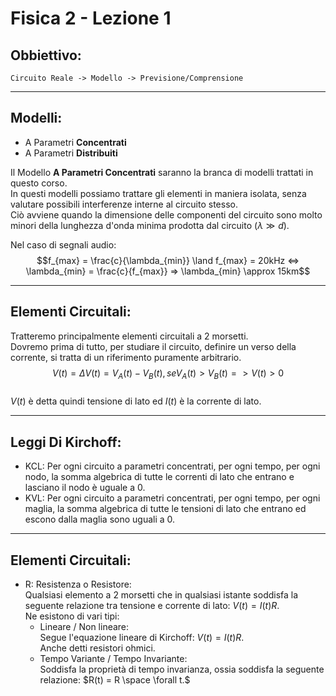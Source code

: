 <script type="text/javascript"
  src="https://cdnjs.cloudflare.com/ajax/libs/mathjax/2.7.0/MathJax.js?config=TeX-AMS_CHTML">
</script>
<script type="text/x-mathjax-config">
  MathJax.Hub.Config({
    tex2jax: {
      inlineMath: [['$','$'], ['\\(','\\)']],
      processEscapes: true},
      jax: ["input/TeX","input/MathML","input/AsciiMath","output/CommonHTML"],
      extensions: ["tex2jax.js","mml2jax.js","asciimath2jax.js","MathMenu.js","MathZoom.js","AssistiveMML.js", "[Contrib]/a11y/accessibility-menu.js"],
      TeX: {
      extensions: ["AMSmath.js","AMSsymbols.js","noErrors.js","noUndefined.js"],
      equationNumbers: {
      autoNumber: "AMS"
      }
    }
  });
</script>

Fisica 2 - Lezione 1
====================

Obbiettivo:
-----------
    Circuito Reale -> Modello -> Previsione/Comprensione

---
Modelli:
--------
- A Parametri **Concentrati**
- A Parametri **Distribuiti**

Il Modello **A Parametri Concentrati** saranno la branca di modelli trattati in questo corso.  
In questi modelli possiamo trattare gli elementi in maniera isolata, senza valutare possibili interferenze interne al circuito stesso.  
Ciò avviene quando la dimensione delle componenti del circuito sono molto minori della lunghezza d'onda minima prodotta dal circuito ($\lambda \gg d$).

Nel caso di segnali audio:
    $$f_{max} = \frac{c}{\lambda_{min}} \land f_{max} = 20kHz <=> \lambda_{min} = \frac{c}{f_{max}} => \lambda_{min} \approx 15km$$

---
Elementi Circuitali:
--------------------
Tratteremo principalmente elementi circuitali a 2 morsetti.  
Dovremo prima di tutto, per studiare il circuito, definire un verso della corrente, si tratta di un riferimento puramente arbitrario.  
$$V(t) = \Delta V(t) = V_{A}(t) - V_{B}(t), se V_{A}(t) > V_{B}(t) => V(t) > 0$$  
$V(t)$ è detta quindi tensione di lato ed $I(t)$ è la corrente di lato.  

---
Leggi Di Kirchoff:
------------------
- KCL: Per ogni circuito a parametri concentrati, per ogni tempo, per ogni nodo, la somma algebrica di tutte le correnti di lato che entrano e lasciano il nodo è uguale a 0.
- KVL: Per ogni circuito a parametri concentrati, per ogni tempo, per ogni maglia, la somma algebrica di tutte le tensioni di lato che entrano ed escono dalla maglia sono uguali a 0.

---
Elementi Circuitali:
--------------------
- R: Resistenza o Resistore:  
    Qualsiasi elemento a 2 morsetti che in qualsiasi istante soddisfa la seguente relazione tra tensione e corrente di lato: $V(t) = I(t)R.$  
    Ne esistono di vari tipi:
    - Lineare / Non lineare:  
        Segue l'equazione lineare di Kirchoff: $V(t) = I(t)R.$  
        Anche detti resistori ohmici.  
    - Tempo Variante / Tempo Invariante:  
        Soddisfa la proprietà di tempo invarianza, ossia soddisfa la seguente relazione: $R(t) = R \space \forall t.$  

